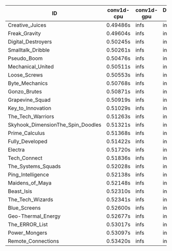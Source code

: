 |ID|conv1d-cpu|conv1d-gpu|DWSPConv2D-gpu|gemm-gpu|avg|
|-|-|-|-|-|-|
|Creative_Juices|0.49486s|infs|infs|4.60665s|infs|
|Freak_Gravity|0.49604s|infs|infs|21.10591s|infs|
|Digital_Destroyers|0.50245s|infs|infs|4.62555s|infs|
|Smalltalk_Dribble|0.50261s|infs|infs|4.60452s|infs|
|Pseudo_Boom|0.50476s|infs|infs|4.67872s|infs|
|Mechanical_United|0.50511s|infs|infs|4.82100s|infs|
|Loose_Screws|0.50553s|infs|infs|4.68569s|infs|
|Byte_Mechanics|0.50768s|infs|infs|4.64659s|infs|
|Gonzo_Brutes|0.50871s|infs|infs|4.63260s|infs|
|Grapevine_Squad|0.50919s|infs|infs|4.62815s|infs|
|Key_to_Innovation|0.51029s|infs|infs|4.68763s|infs|
|The_Tech_Warriors|0.51263s|infs|infs|4.84020s|infs|
|Skyhook_DimensionThe_Spin_Doodles|0.51321s|infs|infs|4.80471s|infs|
|Prime_Calculus|0.51368s|infs|infs|4.82271s|infs|
|Fully_Developed|0.51422s|infs|infs|4.86292s|infs|
|Electra|0.51720s|infs|infs|4.77060s|infs|
|Tech_Connect|0.51836s|infs|infs|4.84628s|infs|
|The_Systems_Squads|0.52028s|infs|infs|5.06501s|infs|
|Ping_Intelligence|0.52138s|infs|infs|4.77970s|infs|
|Maidens_of_Maya|0.52148s|infs|infs|4.80852s|infs|
|Beast_Isis|0.52310s|infs|infs|4.73070s|infs|
|The_Tech_Wizards|0.52341s|infs|infs|4.85937s|infs|
|Blue_Screens|0.52600s|infs|infs|4.83390s|infs|
|Geo-Thermal_Energy|0.52677s|infs|infs|4.81948s|infs|
|The_ERROR_List|0.53017s|infs|infs|4.90116s|infs|
|Power_Mongers|0.53097s|infs|infs|4.82458s|infs|
|Remote_Connections|0.53420s|infs|infs|4.55117s|infs|
